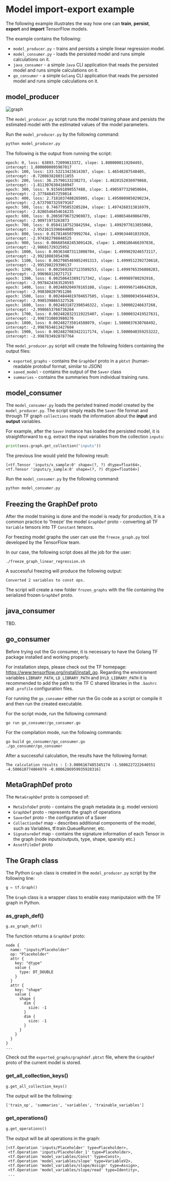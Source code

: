 # Model import-export example

The following example illustrates the way how one can **train**, **persist**, **export** and **import** TensorFlow models.

The example contains the following:

  - `model_producer.py` - trains and persists a simple linear regression model.
  - `model_consumer.py` - loads the persisted model and runs simple calculations  on it.
  - `java_consumer` - a simple `Java` CLI application that reads the persisted model and runs simple calculations on it.
  - `go_consumer` - a simple `Golang` CLI application that reads the persisted model and runs simple calculations on it.

## model_producer

![graph](graphs/linear_regression_graph.png)

The `model_producer.py` script runs the model training phase and persists the 
estimated model with the estimated values of the model parameters.

Run the `model_producer.py` by the following command:

```python
python model_producer.py
```

The following is the output from running the script:

```
epoch: 0, loss: 63893.72099813372, slope: 1.8000000119204493, intercept: 1.8000000095987017
epoch: 100, loss: 133.52213423614387, slope: 1.46548287548405, intercept: -0.7200838280311855
epoch: 200, loss: 36.25790133238273, slope: 1.4820152036979868, intercept: -1.8113076304160947
epoch: 300, loss: 9.915691890557488, slope: 1.4905977329850604, intercept: -2.377848457259814
epoch: 400, loss: 2.7181037488265005, slope: 1.4950809850290234, intercept: -2.6737987325979167
epoch: 500, loss: 0.7467795053285284, slope: 1.4974268313816979, intercept: -2.8286546454616235
epoch: 600, loss: 0.20650796732969873, slope: 1.498654849864709, intercept: -2.90971973263873
epoch: 700, loss: 0.05841187523842594, slope: 1.4992977813855068, intercept: -2.9521615396844005
epoch: 800, loss: 0.01781465079992764, slope: 1.499634401033928, intercept: -2.974382798848525
epoch: 900, loss: 0.006685682453091426, slope: 1.4998106466397836, intercept: -2.98601729325952
epoch: 1000, loss: 0.003634873113008704, slope: 1.4999029246573117, intercept: -2.99210883854396
epoch: 1100, loss: 0.0027985469852491313, slope: 1.4999512392720618, intercept: -2.995298229390137
epoch: 1200, loss: 0.0025692827123589253, slope: 1.4999765356808283, intercept: -2.996968120271713
epoch: 1300, loss: 0.002506433891717342, slope: 1.499989780292916, intercept: -2.9978424363520593
epoch: 1400, loss: 0.002489204978165108, slope: 1.4999967148642828, intercept: -2.998300207951286
epoch: 1500, loss: 0.0024844819704657505, slope: 1.5000003456448534, intercept: -2.9985398865327526
epoch: 1600, loss: 0.0024831872398546322, slope: 1.500002246637268, intercept: -2.9986653766736264
epoch: 1700, loss: 0.0024828323119225407, slope: 1.5000032419527631, intercept: -2.9987310803980276
epoch: 1800, loss: 0.002482735014588079, slope: 1.5000037630768492, intercept: -2.9987654813427604
epoch: 1900, loss: 0.0024827083422117174, slope: 1.5000040359253222, intercept: -2.9987834928787764
```

The `model_producer.py` script will create the following folders containing the output files:

* `exported_graphs` - contains the `GraphDef` proto in a `pbtxt` (human-readable protobuf format, similar to JSON)
* `saved_model` - contains the output of the `Saver` class
* `summaries` - contains the summaries from individual training runs.

## model_consumer

The `model_consumer.py` loads the peristed trained model created by the `model_producer.py`. The script simply reads the `Saver` file format and through TF graph `collections` reads the information about the **input** and **output** variables.

For example, after the `Saver` instance has loaded the persisted model, it is straightforward to e.g. extract the input variables from the collection `inputs`:

```python
print(sess.graph.get_collection("inputs"))
```

The previous line would yield the following result:

```
[<tf.Tensor 'inputs/x_sample:0' shape=(?, ?) dtype=float64>, <tf.Tensor 'inputs/y_sample:0' shape=(?, ?) dtype=float64>]
```

Run the `model_consumer.py` by the following command:

```python
python model_consumer.py
```

## Freezing the GraphDef proto

After the model training is done and the model is ready for production, it is a common practice to 'freeze' the model `GraphDef` proto - converting all TF `Variable` tensors into TF `Constant` tensors.

For freezing model graphs the user can use the `freeze_graph.py` tool developed by the TensorFlow team.

In our case, the following script does all the job for the user:

```
./freeze_graph_linear_regression.sh
```

A successful freezing will produce the following output:

```
Converted 2 variables to const ops.
```

The script will create a new folder `frozen_graphs` with the file containing the serialized frozen `GraphDef` proto.

## java_consumer

TBD.

## go_consumer

Before trying out the Go consumer, it is necessary to have the Golang TF package installed and working properly.

For installation steps, please check out the TF homepage: https://www.tensorflow.org/install/install_go. Regarding the
environment variables `LIBRARY_PATH`, `LD_LIBRARY_PATH` and `DYLD_LIBRARY_PATH` it is recommended to add the path to the
TF C shared libraries in the `.bashrc` and `.profile` configuration files.

For running the `go_consumer` either run the Go code as a script or compile it and then run the created executable.

For the script mode, run the following command:

```
go run go_consumer/go_consumer.go
```

For the compilation mode, run the following commands:

```
go build go_consumer/go_consumer.go
./go_consumer/go_consumer
```

After a successful calculation, the results have the following format:

```
The calculation results : [-3.0006167485345174 -1.5006227222640551 -4.500610774804979 -0.0006286959935928316]
```

## MetaGraphDef proto

The `MetaGraphDef` proto is composed of:

  * `MetaInfoDef` proto - contains the graph metadata (e.g. model version)
  * `GraphDef` proto - represents the graph of operations
  * `SaverDef` proto - the configuration of a Saver
  * `CollectionDef` map - describes additional components of the model, such as Variables, tf.train.QueueRunner, etc.
  * `SignatureDef` map - contains the signature information of each Tensor in the graph (node inputs/outputs, type, shape, sparsity etc.)
  * `AssetFileDef` proto

## The Graph class

The Python `Graph` class is created in the `model_producer.py` script by the following line:

```python
g = tf.Graph()
```

The `Graph` class is a wrapper class to enable easy maniputaion with the TF graph in Python.

### as_graph_def()

```python
g.as_graph_def()
```

The function returns a `GraphDef` proto:

```
node {
  name: "inputs/Placeholder"
  op: "Placeholder"
  attr {
    key: "dtype"
    value {
      type: DT_DOUBLE
    }
  }
  attr {
    key: "shape"
    value {
      shape {
        dim {
          size: -1
        }
        dim {
          size: -1
        }
      }
    }
  }
}
...
```

Check out the `exported_graphs/graphdef.pbtxt` file, where the `GraphDef` proto of the current model is stored.

### get_all_collection_keys()

```python
g.get_all_collection_keys()
```

The output will be the following:

```
['train_op', 'summaries', 'variables', 'trainable_variables']
```

### get_operations()

```python
g.get_operations()
```

The output will be all operations in the graph:

```
[<tf.Operation 'inputs/Placeholder' type=Placeholder>,
 <tf.Operation 'inputs/Placeholder_1' type=Placeholder>,
 <tf.Operation 'model_variables/Const' type=Const>,
 <tf.Operation 'model_variables/slope' type=VariableV2>,
 <tf.Operation 'model_variables/slope/Assign' type=Assign>,
 <tf.Operation 'model_variables/slope/read' type=Identity>,
 ...
```